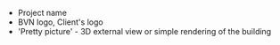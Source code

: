 - Project name
- BVN logo, Client's logo
- 'Pretty picture' - 3D external view or simple rendering of the building